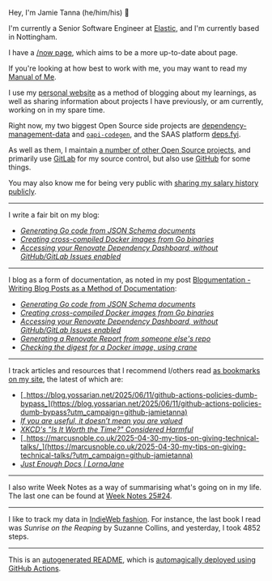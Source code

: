 Hey, I'm Jamie
Tanna (he/him/his) 👋

I'm currently a Senior Software Engineer at [Elastic](https://elastic.co/), and I'm currently based in Nottingham.

I have a [/now page](https://www.jvt.me/now/?utm_campaign=github-jamietanna), which aims to be a more up-to-date about page.

If you're looking at how best to work with me, you may want to read my [Manual of Me](https://manual.jvt.me/?utm_campaign=github-jamietanna).

I use my [personal website](https://www.jvt.me/?utm_campaign=github-jamietanna) as a method of blogging about my learnings, as well as sharing information about projects I have previously, or am currently, working on in my spare time.

Right now, my two biggest Open Source side projects are [dependency-management-data](https://dmd.tanna.dev) and [`oapi-codegen`](https://github.com/deepmap/oapi-codegen/), and the SAAS platform [deps.fyi](https://deps.fyi).

As well as them, I maintain [a number of other Open Source projects](https://www.jvt.me/open-source/?utm_campaign=github-jamietanna), and primarily use [GitLab](https://gitlab.com/jamietanna) for my source control, but also use [GitHub](https://github.com/jamietanna) for some things.

You may also know me for being very public with [sharing my salary history publicly](https://www.jvt.me/salary/?utm_campaign=github-jamietanna).

---

I write a fair bit on my blog:


- [_Generating Go code from JSON Schema documents_](https://www.jvt.me/posts/2025/06/05/json-schema-go/?utm_campaign=github-jamietanna)
- [_Creating cross-compiled Docker images from Go binaries_](https://www.jvt.me/posts/2025/06/04/go-cross-compile-docker/?utm_campaign=github-jamietanna)
- [_Accessing your Renovate Dependency Dashboard, without GitHub/GitLab Issues enabled_](https://www.jvt.me/posts/2025/05/30/renovate-dependency-dashboardless/?utm_campaign=github-jamietanna)

---

I blog as a form of documentation, as noted in my post [Blogumentation - Writing Blog Posts as a Method of Documentation](https://www.jvt.me/posts/2017/06/25/blogumentation/?utm_campaign=github-jamietanna):


- [_Generating Go code from JSON Schema documents_](https://www.jvt.me/posts/2025/06/05/json-schema-go/?utm_campaign=github-jamietanna)
- [_Creating cross-compiled Docker images from Go binaries_](https://www.jvt.me/posts/2025/06/04/go-cross-compile-docker/?utm_campaign=github-jamietanna)
- [_Accessing your Renovate Dependency Dashboard, without GitHub/GitLab Issues enabled_](https://www.jvt.me/posts/2025/05/30/renovate-dependency-dashboardless/?utm_campaign=github-jamietanna)
- [_Generating a Renovate Report from someone else's repo_](https://www.jvt.me/posts/2025/05/30/renovate-report-another-repo/?utm_campaign=github-jamietanna)
- [_Checking the digest for a Docker image, using crane_](https://www.jvt.me/posts/2025/05/28/crane-digest/?utm_campaign=github-jamietanna)

---

I track articles and resources that I recommend I/others read [as bookmarks on my site](https://www.jvt.me/kind/bookmarks/?utm_campaign=github-jamietanna), the latest of which are:


- [_https://blog.yossarian.net/2025/06/11/github-actions-policies-dumb-bypass_](https://blog.yossarian.net/2025/06/11/github-actions-policies-dumb-bypass?utm_campaign=github-jamietanna)
- [_If you are useful, it doesn’t mean you are valued_](https://betterthanrandom.substack.com/p/if-you-are-useful-it-doesnt-mean?utm_campaign=github-jamietanna)
- [_XKCD's "Is It Worth the Time?" Considered Harmful_](https://will-keleher.com/posts/its-not-worth-the-time-yet.html?utm_campaign=github-jamietanna)
- [_https://marcusnoble.co.uk/2025-04-30-my-tips-on-giving-technical-talks/_](https://marcusnoble.co.uk/2025-04-30-my-tips-on-giving-technical-talks/?utm_campaign=github-jamietanna)
- [_Just Enough Docs | LornaJane_](https://lornajane.net/posts/2025/just-enough-docs?utm_campaign=github-jamietanna)

---

I also write Week Notes as a way of summarising what's going on in my life. The last one can be found at [Week Notes 25#24](https://www.jvt.me/week-notes/2025/24/?utm_campaign=github-jamietanna).

---

I like to track my data in [IndieWeb fashion](https://indieweb.org/why). For instance, the last book I read was _Sunrise on the Reaping_ by Suzanne Collins, and yesterday, I took 4852 steps.

---
This is an [autogenerated README](https://www.jvt.me/posts/2022/01/12/autogenerated-profile-readme/?utm_campaign=github-jamietanna), which is [automagically deployed using GitHub Actions](https://github.com/jamietanna/jamietanna/blob/main/.github/workflows/rebuild.yml).
